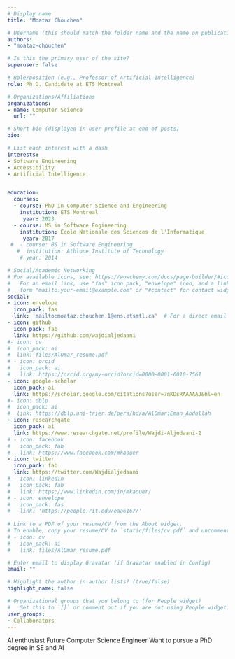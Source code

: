 ```yaml
---
# Display name
title: "Moataz Chouchen"

# Username (this should match the folder name and the name on publications)
authors:
- "moataz-chouchen"

# Is this the primary user of the site?
superuser: false

# Role/position (e.g., Professor of Artificial Intelligence)
role: Ph.D. Candidate at ETS Montreal

# Organizations/Affiliations
organizations:
- name: Computer Science
  url: ""

# Short bio (displayed in user profile at end of posts)
bio: 

# List each interest with a dash
interests:
- Software Engineering
- Accessibility
- Artificial Intelligence


education:
  courses:
  - course: PhD in Computer Science and Engineering
    institution: ETS Montreal
     year: 2023
  - course: MS in Software Engineering
    institution: Ecole Nationale des Sciences de l'Informatique
     year: 2017
 #  - course: BS in Software Engineering
   #  institution: Athlone Institute of Technology
    # year: 2014

# Social/Academic Networking
# For available icons, see: https://wowchemy.com/docs/page-builder/#icons
#   For an email link, use "fas" icon pack, "envelope" icon, and a link in the
#   form "mailto:your-email@example.com" or "#contact" for contact widget.
social:
- icon: envelope
  icon_pack: fas
  link: 'mailto:moataz.chouchen.1@ens.etsmtl.ca'  # For a direct email link, use "mailto:test@example.org".
- icon: github
  icon_pack: fab
  link: https://github.com/wajdialjedaani
#- icon: cv
#  icon_pack: ai
#  link: files/AlOmar_resume.pdf
# - icon: orcid
#   icon_pack: ai
#   link: https://orcid.org/my-orcid?orcid=0000-0001-6010-7561
- icon: google-scholar
  icon_pack: ai
  link: https://scholar.google.com/citations?user=7nKDsRAAAAAJ&hl=en
#- icon: dblp
#  icon_pack: ai
#  link: https://dblp.uni-trier.de/pers/hd/a/AlOmar:Eman_Abdullah
- icon: researchgate
  icon_pack: ai
  link: https://www.researchgate.net/profile/Wajdi-Aljedaani-2
# - icon: facebook
#   icon_pack: fab
#   link: https://www.facebook.com/mkaouer
- icon: twitter
  icon_pack: fab
  link: https://twitter.com/Wajdialjedaani
# - icon: linkedin
#   icon_pack: fab
#   link: https://www.linkedin.com/in/mkaouer/
# - icon: envelope
#   icon_pack: fas
#   link: 'https://people.rit.edu/eaa6167/'
  
# Link to a PDF of your resume/CV from the About widget.
# To enable, copy your resume/CV to `static/files/cv.pdf` and uncomment the lines below.
# - icon: cv
#   icon_pack: ai
#   link: files/AlOmar_resume.pdf

# Enter email to display Gravatar (if Gravatar enabled in Config)
email: ""

# Highlight the author in author lists? (true/false)
highlight_name: false

# Organizational groups that you belong to (for People widget)
#   Set this to `[]` or comment out if you are not using People widget.
user_groups:
- Collaborators
---
```


AI enthusiast
Future Computer Science Engineer
Want to pursue a PhD degree in SE and AI